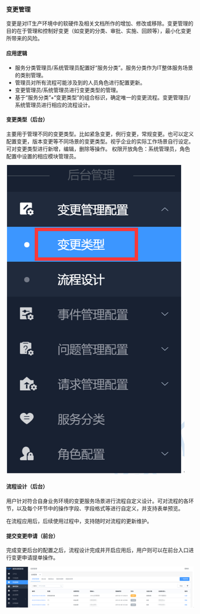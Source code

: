 ### 变更管理 

变更是对IT生产环境中的软硬件及相关文档所作的增加、修改或移除。变更管理的目的在于管理和控制好变更（如变更的分类、审批、实施、回顾等），最小化变更所带来的风险。

#### 应用逻辑 

- 服务分类管理员/系统管理员配置好“服务分类”。服务分类作为IT整体服务场景的类别管理。
- 管理员对所有流程可能涉及到的人员角色进行配置更新。
- 变更管理员/系统管理员进行变更类型的管理。
- 基于“服务分类”+“变更类型”的组合标识，确定唯一的变更流程。变更管理员/系统管理员进行相应的流程设计。

#### 变更类型（后台） 

主要用于管理不同的变更类型。比如紧急变更，例行变更，常规变更。也可以定义配置变更，版本变更等不同场景的变更类型。视乎企业的实际工作场景自行设定。可对变更类型进行新增，编辑，删除等操作。
权限开放角色：系统管理员，角色配置中设置的相应模块管理员。

![](../pic/21.gif)

#### 流程设计（后台） 

用户针对符合自身业务环境的变更服务场景进行流程自定义设计。可对流程的各环节，以及每个环节中的操作字段、字段格式等进行自定义，并支持表单预览。

在流程应用后，后续使用过程中，支持随时对流程的更新维护。

#### 提交变更申请（前台） 

完成变更后台的配置之后，流程设计完成并开启应用后，用户则可以在前台入口进行变更申请提单操作。

![](../pic/22.gif)

